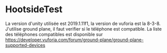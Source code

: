 # HootsideTest

La version d'unity utilisée est 2019.1.11f1, la version de vuforia est la 8-3-8.
J'utilise ground plane, il faut verifier si le téléphone est compatible.
La liste des téléphones compatibles est disponible sur https://developer.vuforia.com/forum/ground-plane/ground-plane-supported-devices


